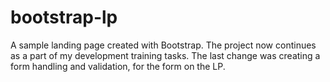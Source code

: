 # bootstrap-lp
A sample landing page created with Bootstrap.
The project now continues as a part of my development training tasks. The last change was creating a form handling and validation, for the form on the LP.
